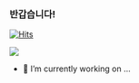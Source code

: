### 반갑습니다!
[![Hits](https://hits.seeyoufarm.com/api/count/incr/badge.svg?url=https%3A%2F%2Fgithub.com%2Fjsleemaster&count_bg=%23FF8D39&title_bg=%23848484&icon=ocaml.svg&icon_color=%23FFDD00&title=%EB%B0%A9%EB%AC%B8+%EC%88%98&edge_flat=false)](https://hits.seeyoufarm.com)


<img src="https://img.shields.io/badge/Javascript-yellow?style=flat-square&logo=JavaScript&logoColor=#F7DF1E"/></a>

- 🔭 I’m currently working on ...
<!--
**jsleemaster/jsleemaster** is a ✨ _special_ ✨ repository because its `README.md` (this file) appears on your GitHub profile.

Here are some ideas to get you started:

- 🔭 I’m currently working on ...
- 🌱 I’m currently learning ...
- 👯 I’m looking to collaborate on ...
- 🤔 I’m looking for help with ...
- 💬 Ask me about ...
- 📫 How to reach me: ...
- 😄 Pronouns: ...
- ⚡ Fun fact: ...
-->

